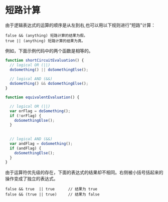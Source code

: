 # 短路计算

由于逻辑表达式的运算的顺序是从左到右,也可以用以下规则进行"短路"计算：

```
false && (anything) 短路计算的结果为假。
true || (anything) 短路计算的结果为真。
```

例如，下面示例代码中的两个函数是相等的。

```javascript
function shortCircuitEvaluation() {  
  // logical OR (||)
  doSomething() || doSomethingElse();
  
  // logical AND (&&)
  doSomething() && doSomethingElse();
}

function equivalentEvaluation() {

  // logical OR (||)
  var orFlag = doSomething();
  if (!orFlag) {
    doSomethingElse();
  }
  
  
  // logical AND (&&)
  var andFlag = doSomething();
  if (andFlag) {
    doSomethingElse();
  }
}
```

由于运算符优先级的存在，下面的表达式的结果却不相同。右侧被小括号括起来的操作变成了独立的表达式。

```
false && true  || true      // 结果为 true
false && (true || true)     // 结果为 false
```


